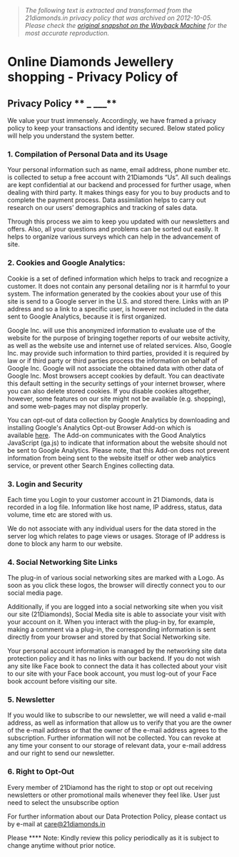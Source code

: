 > *The following text is extracted and transformed from the 21diamonds.in privacy policy that was archived on 2012-10-05. Please check the [original snapshot on the Wayback Machine](https://web.archive.org/web/20121005060838id_/http%3A//www.21diamonds.in/privacy-policy) for the most accurate reproduction.*

# Online Diamonds Jewellery shopping - Privacy Policy of

## Privacy Policy ** _ ___**

We value your trust immensely. Accordingly, we have framed a privacy policy to keep your transactions and identity secured. Below stated policy will help you understand the system better.

### **1\. Compilation of Personal Data and its Usage**

Your personal information such as name, email address, phone number etc. is collected to setup a free account with 21Diamonds “Us”. All such dealings are kept confidential at our backend and processed for further usage, when dealing with third party. It makes things easy for you to buy products and to complete the payment process. Data assimilation helps to carry out research on our users’ demographics and tracking of sales data.

Through this process we aim to keep you updated with our newsletters and offers. Also, all your questions and problems can be sorted out easily. It helps to organize various surveys which can help in the advancement of site.

### **2\. Cookies and Google Analytics:**

Cookie is a set of defined information which helps to track and recognize a customer. It does not contain any personal detailing nor is it harmful to your system. The information generated by the cookies about your use of this site is send to a Google server in the U.S. and stored there. Links with an IP address and so a link to a specific user, is however not included in the data sent to Google Analytics, because it is first organized.

Google Inc. will use this anonymized information to evaluate use of the website for the purpose of bringing together reports of our website activity, as well as the website use and internet use of related services. Also, Google Inc. may provide such information to third parties, provided it is required by law or if third party or third parties process the information on behalf of Google Inc. Google will not associate the obtained data with other data of Google Inc. Most browsers accept cookies by default. You can deactivate this default setting in the security settings of your internet browser, where you can also delete stored cookies. If you disable cookies altogether, however, some features on our site might not be available (e.g. shopping), and some web-pages may not display properly.  

You can opt-out of data collection by Google Analytics by downloading and installing Google's Analytics Opt-out Browser Add-on which is available [here](http://tools.google.com/dlpage/gaoptout?hl=en).  The Add-on communicates with the Good Analytics JavaScript (ga.js) to indicate that information about the website should not be sent to Google Analytics. Please note, that this Add-on does not prevent information from being sent to the website itself or other web analytics service, or prevent other Search Engines collecting data. 

### **3\. Login and Security**

Each time you Login to your customer account in 21 Diamonds, data is recorded in a log file. Information like host name, IP address, status, data volume, time etc are stored with us.

We do not associate with any individual users for the data stored in the server log which relates to page views or usages. Storage of IP address is done to block any harm to our website.

### **4\. Social Networking Site Links**

The plug-in of various social networking sites are marked with a Logo. As soon as you click these logos, the browser will directly connect you to our social media page.

Additionally, if you are logged into a social networking site when you visit our site (21Diamonds), Social Media site is able to associate your visit with your account on it. When you interact with the plug-in by, for example, making a comment via a plug-in, the corresponding information is sent directly from your browser and stored by that Social Networking site.

Your personal account information is managed by the networking site data protection policy and it has no links with our backend. If you do not wish any site like Face book to connect the data it has collected about your visit to our site with your Face book account, you must log-out of your Face book account before visiting our site.  

### **5\. Newsletter**

If you would like to subscribe to our newsletter, we will need a valid e-mail address, as well as information that allow us to verify that you are the owner of the e-mail address or that the owner of the e-mail address agrees to the subscription. Further information will not be collected. You can revoke at any time your consent to our storage of relevant data, your e-mail address and our right to send our newsletter.

### **6**. **Right to Opt-Out**

Every member of 21Diamond has the right to stop or opt out receiving newsletters or other promotional mails whenever they feel like. User just need to select the unsubscribe option

For further information about our Data Protection Policy, please contact us by e-mail at [care@21diamonds.in](mailto:care@21diamonds.in)

Please **** Note: Kindly review this policy periodically as it is subject to change anytime without prior notice.
